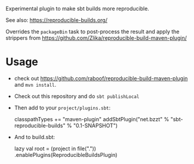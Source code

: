 Experimental plugin to make sbt builds more reproducible.

See also: https://reproducible-builds.org/

Overrides the `packageBin` task to post-process the result and
apply the strippers from https://github.com/Zlika/reproducible-build-maven-plugin/

Usage
=====

* check out https://github.com/raboof/reproducible-build-maven-plugin and `mvn install`.
* Check out this repository and do `sbt publishLocal`
* Then add to your `project/plugins.sbt`:

    classpathTypes += "maven-plugin"
    addSbtPlugin("net.bzzt" % "sbt-reproducible-builds" % "0.1-SNAPSHOT")

* And to build.sbt:

    lazy val root = (project in file("."))
        .enablePlugins(ReproducibleBuildsPlugin)

